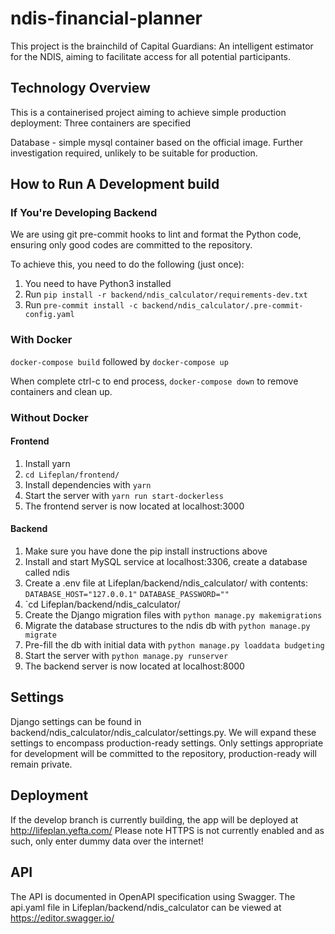 # ndis-financial-planner

This project is the brainchild of Capital Guardians: An intelligent estimator for the NDIS, aiming to facilitate access for all potential participants.

## Technology Overview

This is a containerised project aiming to achieve simple production deployment: Three containers are specified

Database - simple mysql container based on the official image. Further investigation required, unlikely to be suitable for production.

## How to Run A Development build

### If You're Developing Backend

We are using git pre-commit hooks to lint and format the Python code, ensuring only good codes are committed to the repository.

To achieve this, you need to do the following (just once):

1. You need to have Python3 installed
2. Run `pip install -r backend/ndis_calculator/requirements-dev.txt`
3. Run `pre-commit install -c backend/ndis_calculator/.pre-commit-config.yaml`

### With Docker

`docker-compose build`
followed by
`docker-compose up`

When complete ctrl-c to end process,
`docker-compose down`
to remove containers and clean up.

### Without Docker

#### Frontend

1. Install yarn
2. `cd Lifeplan/frontend/`
3. Install dependencies with `yarn`
4. Start the server with `yarn run start-dockerless`
5. The frontend server is now located at localhost:3000

#### Backend

1. Make sure you have done the pip install instructions above
2. Install and start MySQL service at localhost:3306, create a database called ndis
3. Create a .env file at Lifeplan/backend/ndis_calculator/ with contents:
   `DATABASE_HOST="127.0.0.1"`
   `DATABASE_PASSWORD=""`
4. `cd Lifeplan/backend/ndis_calculator/
5. Create the Django migration files with `python manage.py makemigrations`
6. Migrate the database structures to the ndis db with `python manage.py migrate`
7. Pre-fill the db with initial data with `python manage.py loaddata budgeting`
8. Start the server with `python manage.py runserver`
9. The backend server is now located at localhost:8000

## Settings

Django settings can be found in backend/ndis_calculator/ndis_calculator/settings.py. We will expand these settings to encompass production-ready settings. Only settings appropriate for development will be committed to the repository, production-ready will remain private.

## Deployment

If the develop branch is currently building, the app will be deployed at http://lifeplan.yefta.com/
Please note HTTPS is not currently enabled and as such, only enter dummy data over the internet!

## API

The API is documented in OpenAPI specification using Swagger. The api.yaml file in Lifeplan/backend/ndis_calculator can be viewed at https://editor.swagger.io/
